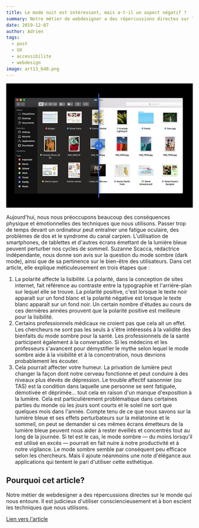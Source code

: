 ```yaml
---
title: Le mode nuit est intéressant, mais a-t-il un aspect négatif ?
summary: Notre métier de webdesigner a des répercussions directes sur le monde qui nous entoure. Il est judicieux d'utiliser consciencieusement et à bon escient les techniques que nous utilisons.
date: 2019-12-07
author: Adrien
tags:
  - post
  - UX
  - accessibilite
  - webdesign
image: art13_640.png
---
```


![image de wireframe](/static/img/art13_640.png)

Aujourd'hui, nous nous préoccupons beaucoup des conséquences physique et émotionnelles des techniques que nous utilisons. Passer trop de temps devant un ordinateur peut entraîner une fatigue oculaire, des problèmes de dos et le syndrome du canal carpien. L'utilisation de smartphones, de tablettes et d'autres écrans émettant de la lumière bleue peuvent perturber nos cycles de sommeil.
Suzanne Scacca, rédactrice indépendante, nous donne son avis sur la question du mode sombre (dark mode), ainsi que de sa pertinence sur le bien-être des utilisateurs. Dans cet article, elle explique méticuleusement en trois étapes que :
1. La polarité affecte la lisibilité.
La polarité, dans la conception de sites internet, fait référence au contraste entre la typographie et l'arrière-plan sur lequel elle se trouve. La polarité positive, c'est lorsque le texte noir apparaît sur un fond blanc et la polarité négative est lorsque le texte blanc apparaît sur un fond noir.
Un certain nombre d'études au cours de ces dernières années prouvent que la polarité positive est meilleure pour la lisibilité.
2. Certains professionnels médicaux ne croient pas que cela ait un effet.
Les chercheurs ne sont pas les seuls à s'être intéressés à la validité des bienfaits du mode sombre pour la santé. Les professionnels de la santé participent également à la conversation. Si les médecins et les professeurs s'avancent pour démystifier le mythe selon lequel le mode sombre aide à la visibilité et à la concentration, nous devrions probablement les écouter.
3. Cela pourrait affecter votre humeur.
La privation de lumière peut changer la façon dont notre cerveau fonctionne et peut conduire à des niveaux plus élevés de dépression.
Le trouble affectif saisonnier (ou TAS) est la condition dans laquelle une personne se sent fatiguée, démotivée et déprimée… tout cela en raison d'un manque d'exposition à la lumière. Cela est particulièrement problématique dans certaines parties du monde où les jours sont courts et le soleil ne sort que quelques mois dans l'année.
Compte tenu de ce que nous savons sur la lumière bleue et ses effets perturbateurs sur la mélatonine et le sommeil, on peut se demander si ces mêmes écrans émetteurs de la lumière bleue peuvent nous aider à rester éveillés et concentrés tout au long de la journée. Si tel est le cas, le mode sombre — du moins lorsqu'il est utilisé en excès — pourrait en fait nuire à notre productivité et à notre vigilance.
Le mode sombre semble par conséquent peu efficace selon les chercheurs. Mais il ajoute néanmoins une note d'élégance aux applications qui tentent le pari d'utiliser cette esthétique.
## Pourquoi cet article?
Notre métier de webdesigner a des répercussions directes sur le monde qui nous entoure. Il est judicieux d'utiliser consciencieusement et à bon escient les techniques que nous utilisons.

[Lien vers l'article](https://www.pierrelaine.fr/articles-ux-ui-design/impacts-intelligence-artificielle-experience-utilisateur.html)
